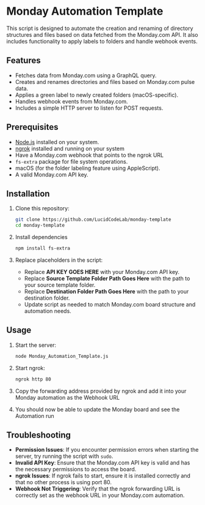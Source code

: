 # Monday Automation Template

This script is designed to automate the creation and renaming of directory structures and files based on data fetched from the Monday.com API. It also includes functionality to apply labels to folders and handle webhook events.

## Features

- Fetches data from Monday.com using a GraphQL query.
- Creates and renames directories and files based on Monday.com pulse data.
- Applies a green label to newly created folders (macOS-specific).
- Handles webhook events from Monday.com.
- Includes a simple HTTP server to listen for POST requests.

## Prerequisites

- [Node.js](https://nodejs.org/en/download) installed on your system.
- [ngrok](https://ngrok.com/downloads/mac-os) installed and running on your system 
- Have a Monday.com webhook that points to the ngrok URL
- `fs-extra` package for file system operations.
- macOS (for the folder labeling feature using AppleScript).
- A valid Monday.com API key.

## Installation

1. Clone this repository:
   ```bash
   git clone https://github.com/LucidCodeLab/monday-template
   cd monday-template
   ```

2. Install dependencies
   ```bash
   npm install fs-extra
   ```

3. Replace placeholders in the script:
    * Replace **API KEY GOES HERE** with your Monday.com API key.
    * Replace **Source Template Folder Path Goes Here** with the path to your source template folder.
    * Replace **Destination Folder Path Goes Here** with the path to your destination folder.
    * Update script as needed to match Monday.com board structure and automation needs.

## Usage

1. Start the server:
    ```bash
    node Monday_Automation_Template.js
    ```

2. Start ngrok:
    ```bash
    ngrok http 80
    ```

3. Copy the forwarding address provided by ngrok and add it into your Monday automation as the Webhook URL

4. You should now be able to update the Monday board and see the Automation run

## Troubleshooting

- **Permission Issues**: If you encounter permission errors when starting the server, try running the script with `sudo`.
- **Invalid API Key**: Ensure that the Monday.com API key is valid and has the necessary permissions to access the board.
- **ngrok Issues**: If ngrok fails to start, ensure it is installed correctly and that no other process is using port 80.
- **Webhook Not Triggering**: Verify that the ngrok forwarding URL is correctly set as the webhook URL in your Monday.com automation.
